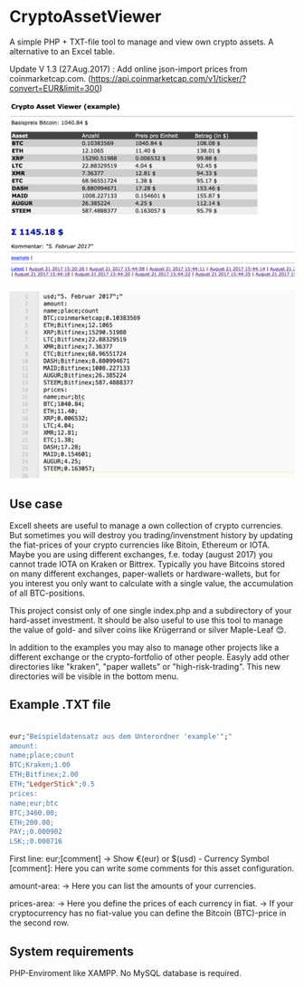 # CryptoAssetViewer
A simple PHP + TXT-file tool to manage and view own crypto assets. A alternative to an Excel table.

Update V 1.3 (27.Aug.2017) : Add online json-import prices from coinmarketcap.com.
                             (https://api.coinmarketcap.com/v1/ticker/?convert=EUR&limit=300)


![Sample Cropicon images](screenshot1.jpg "Example Screenshot in the browser window." )

![Sample Cropicon images](screenshot2.jpg "Example Text-Base." )

Use case
-----
Excell sheets are useful to manage a own collection of crypto currencies. But sometimes you
will destroy you trading/invenstment history by updating the fiat-prices of your crypto currencies
like Bitoin, Ethereum or IOTA. Maybe you are using different exchanges, f.e. today (august 2017)
you cannot trade IOTA on Kraken or Bittrex. Typically you have Bitcoins stored on many different
exchanges, paper-wallets or hardware-wallets, but for you interest you only want to calculate with
a single value, the accumulation of all BTC-positions.

This project consist only of one single index.php and a subdirectory of your hard-asset investment.
It should be also useful to use this tool to manage the value of gold- and silver coins like Krügerrand 
or silver Maple-Leaf :blush:.  

In addition to the examples you may also to manage other projects like
a different exchange or the crypto-fortfolio of other people. Easyly
add other directories like "kraken", "paper wallets" or "high-risk-trading". This
new directories will be visible in the bottom menu.



Example .TXT file
-----

```ruby

eur;"Beispieldatensatz aus dem Unterordner 'example'";"
amount:
name;place;count
BTC;Kraken;1.00
ETH;Bitfinex;2.00
ETH;"LedgerStick";0.5
prices:
name;eur;btc
BTC;3460.00;
ETH;200.00;
PAY;;0.000902
LSK;;0.000716

```

First line: eur;[comment] -> Show &euro;(eur) or $(usd) - Currency Symbol
[comment]: Here you can write some comments for this asset configuration.

amount-area:
-> Here you can list the amounts of your currencies.

prices-area:
-> Here you define the prices of each currency in fiat.
-> If your cryptocurrency has no fiat-value you can define the Bitcoin (BTC)-price in the second row.

System requirements
-----

PHP-Enviroment like XAMPP. No MySQL database is required.
